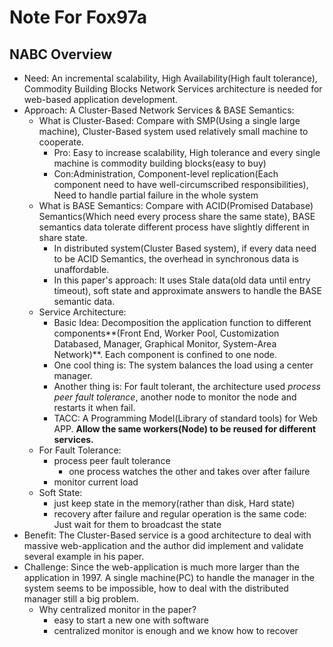 # Note For Fox97a

## NABC Overview

* Need: An incremental scalability, High Availability(High fault tolerance), Commodity Building Blocks Network Services architecture is needed for web-based application development.
* Approach: A Cluster-Based Network Services \& BASE Semantics:
  * What is Cluster-Based: Compare with SMP(Using a single large machine), Cluster-Based system used relatively small machine to cooperate.
    * Pro: Easy to increase scalability, High tolerance and every single machine is commodity building blocks(easy to buy)
    * Con:Administration, Component-level replication(Each component need to have well-circumscribed responsibilities), Need to handle partial failure in the whole system
  * What is BASE Semantics: Compare with ACID(Promised Database) Semantics(Which need every process share the same state), BASE semantics data tolerate different process have slightly different in share state.
    * In distributed system(Cluster Based system), if every data need to be ACID Semantics, the overhead in synchronous data is unaffordable.
    * In this paper's approach: It uses Stale data(old data until entry timeout), soft state and approximate answers to handle the BASE semantic data.
  * Service Architecture: 
    * Basic Idea: Decomposition the application function to different components**(Front End, Worker Pool, Customization Databased, Manager, Graphical Monitor, System-Area Network)**. Each component is confined to one node.
    * One cool thing is: The system balances the load using a center manager.
    * Another thing is: For fault tolerant, the architecture used *process peer fault tolerance*, another node to monitor the node and restarts it when fail. 
    * TACC: A Programming Model(Library of standard tools) for Web APP. **Allow the same workers(Node) to be reused for different services.**
  * For Fault Tolerance:
    * process peer fault tolerance
      * one process watches the other and takes over after failure
    * monitor current load
  * Soft State:
    * just keep state in the memory(rather than disk, Hard state)
    * recovery after failure and regular operation is the same code: Just wait for them to broadcast the state
* Benefit: The Cluster-Based service is a good architecture to deal with massive web-application and the author did implement and validate several example in his paper.
* Challenge: Since the web-application is much more larger than the application in 1997. A single machine(PC) to handle the manager in the system seems to be impossible, how to deal with the distributed manager still a big problem.
  * Why centralized monitor in the paper?
    * easy to start a new one with software
    * centralized monitor is enough and we know how to recover